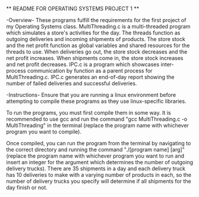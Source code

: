 ** README FOR OPERATING SYSTEMS PROJECT 1 **

-Overview-
These programs fulfill the requirements for the first project of my Operating Systems class. MultiThreading.c is a multi-threaded program which simulates a store's activities for the day. The threads function as outgoing deliveries and incoming shipments of products. The store stock and the net profit function as global variables and shared resources for the threads to use. When deliveries go out, the store stock decreases and the net profit increases. When shipments come in, the store stock increases and net profit decreases. IPC.c is a program which showcases inter-process communication by function as a parent process for MultiThreading.c. IPC.c generates an end-of-day report showing the number of failed deliveries and successful deliveries. 

-Instructions-
Ensure that you are running a linux environment before attempting to compile these programs as they use linux-specific libraries. 

To run the programs, you must first compile them in some way. It is recommended to use gcc and run the command "gcc MultiThreading.c -o MultiThreading" in the terminal (replace the program name with whichever program you want to compile).

Once compiled, you can run the program from the terminal by navigating to the correct directory and running the command "./[program name] [arg]" (replace the program name with whichever program you want to run and insert an integer for the argument which determines the number of outgoing delivery trucks). There are 35 shipments in a day and each delivery truck has 10 deliveries to make with a varying number of products in each, so the number of delivery trucks you specify will determine if all shipments for the day finish or not.
